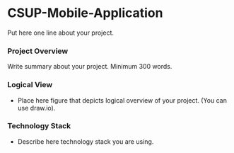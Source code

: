 # CSUP-Mobile-Application

Put here one line about your project.

### Project Overview

Write summary about your project. Minimum 300 words.

### Logical View

* Place here figure that depicts logical overview of your project. (You can use draw.io).


### Technology Stack

* Describe here technology stack you are using.
